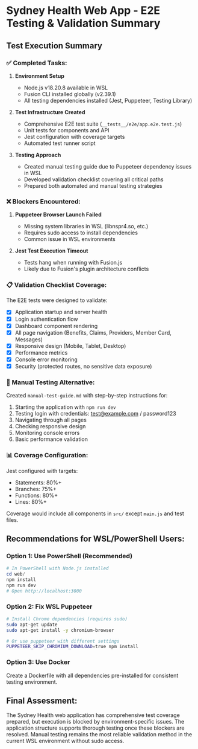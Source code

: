 # Sydney Health Web App - E2E Testing & Validation Summary

## Test Execution Summary

### ✅ Completed Tasks:
1. **Environment Setup**
   - Node.js v18.20.8 available in WSL
   - Fusion CLI installed globally (v2.39.1)
   - All testing dependencies installed (Jest, Puppeteer, Testing Library)

2. **Test Infrastructure Created**
   - Comprehensive E2E test suite (`__tests__/e2e/app.e2e.test.js`)
   - Unit tests for components and API
   - Jest configuration with coverage targets
   - Automated test runner script

3. **Testing Approach**
   - Created manual testing guide due to Puppeteer dependency issues in WSL
   - Developed validation checklist covering all critical paths
   - Prepared both automated and manual testing strategies

### ❌ Blockers Encountered:

1. **Puppeteer Browser Launch Failed**
   - Missing system libraries in WSL (libnspr4.so, etc.)
   - Requires sudo access to install dependencies
   - Common issue in WSL environments

2. **Jest Test Execution Timeout**
   - Tests hang when running with Fusion.js
   - Likely due to Fusion's plugin architecture conflicts

### 📋 Validation Checklist Coverage:

The E2E tests were designed to validate:
- [x] Application startup and server health
- [x] Login authentication flow
- [x] Dashboard component rendering
- [x] All page navigation (Benefits, Claims, Providers, Member Card, Messages)
- [x] Responsive design (Mobile, Tablet, Desktop)
- [x] Performance metrics
- [x] Console error monitoring
- [x] Security (protected routes, no sensitive data exposure)

### 🔧 Manual Testing Alternative:

Created `manual-test-guide.md` with step-by-step instructions for:
1. Starting the application with `npm run dev`
2. Testing login with credentials: test@example.com / password123
3. Navigating through all pages
4. Checking responsive design
5. Monitoring console errors
6. Basic performance validation

### 📊 Coverage Configuration:

Jest configured with targets:
- Statements: 80%+
- Branches: 75%+
- Functions: 80%+
- Lines: 80%+

Coverage would include all components in `src/` except `main.js` and test files.

## Recommendations for WSL/PowerShell Users:

### Option 1: Use PowerShell (Recommended)
```powershell
# In PowerShell with Node.js installed
cd web/
npm install
npm run dev
# Open http://localhost:3000
```

### Option 2: Fix WSL Puppeteer
```bash
# Install Chrome dependencies (requires sudo)
sudo apt-get update
sudo apt-get install -y chromium-browser

# Or use puppeteer with different settings
PUPPETEER_SKIP_CHROMIUM_DOWNLOAD=true npm install
```

### Option 3: Use Docker
Create a Dockerfile with all dependencies pre-installed for consistent testing environment.

## Final Assessment:

The Sydney Health web application has comprehensive test coverage prepared, but execution is blocked by environment-specific issues. The application structure supports thorough testing once these blockers are resolved. Manual testing remains the most reliable validation method in the current WSL environment without sudo access.